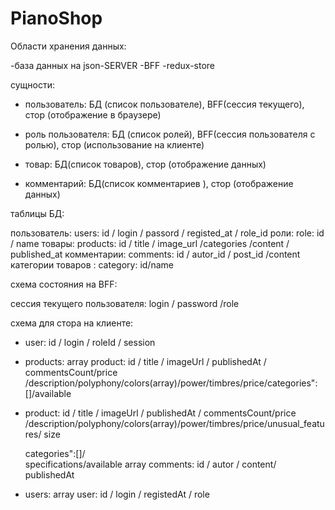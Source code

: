 # PianoShop
Области хранения данных:

-база данных на json-SERVER
-BFF
-redux-store

сущности:
- пользователь: БД (список пользователе), BFF(сессия текущего), стор (отображение в браузере)

- роль пользователя: БД (список ролей), BFF(сессия пользователя с ролью), стор (использование на клиенте)


- товар: БД(список товаров), стор (отображение данных)

- комментарий: БД(список комментариев ), стор (отображение данных)

таблицы БД:

пользователь: users: id / login / passord / registed_at / role_id
роли: role: id / name
товары: products: id / title / image_url /categories /content / published_at 
комментарии: comments: id / autor_id / post_id /content
категории товаров : category: id/name

схема состояния на BFF:

сессия текущего пользователя: login / password /role

схема для стора на клиенте:

- user: id / login / roleId / session
- products: array product:  id / title / imageUrl / publishedAt / commentsCount/price /description/polyphony/colors(array)/power/timbres/price/categories":[]/available     
- product: id / title / imageUrl / publishedAt / commentsCount/price /description/polyphony/colors(array)/power/timbres/price/unusual_features/
size
  
  categories":[]/  
  specifications/available
   array comments: id / autor /  content/ publishedAt

- users: array user: id / login  / registedAt / role





